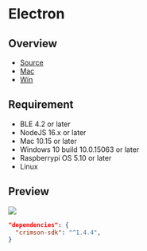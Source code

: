 # Electron

## Overview

- [Source](https://github.com/BrainCoTech/cmsn-electron-demo)
- [Mac](https://app.brainco.cn/universal/crimson-sdk-prebuild/node/cmsn-electron-1.0.0.dmg)
- [Win](https://app.brainco.cn/universal/crimson-sdk-prebuild/node/cmsn-electron-setup-1.0.0-x64.exe)

## Requirement

- BLE 4.2 or later
- NodeJS 16.x or later
- Mac 10.15 or later
- Windows 10 build 10.0.15063 or later
- Raspberrypi OS 5.10 or later
- Linux

## Preview

![](https://app.brainco.cn/universal/crimson-sdk-prebuild/node/cmsn-electron.png)

```json
"dependencies": {
  "crimson-sdk": "^1.4.4",
}
